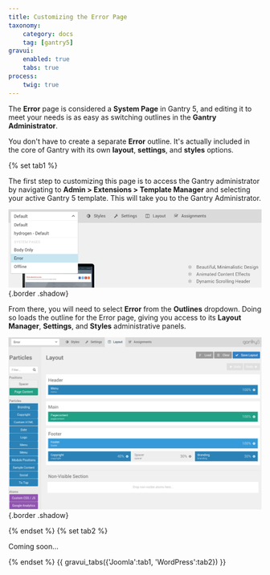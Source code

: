 ```yaml
---
title: Customizing the Error Page
taxonomy:
    category: docs
    tag: [gantry5]
gravui:
    enabled: true
    tabs: true
process:
    twig: true
---
```


The **Error** page is considered a **System Page** in Gantry 5, and editing it to meet your needs is as easy as switching outlines in the **Gantry Administrator**.

You don't have to create a separate **Error** outline. It's actually included in the core of Gantry with its own **layout**, **settings**, and **styles** options.

{% set tab1 %}

The first step to customizing this page is to access the Gantry administrator by navigating to **Admin > Extensions > Template Manager** and selecting your active Gantry 5 template. This will take you to the Gantry Administrator. 

![Error Page](errorpage_1.png) {.border .shadow}

From there, you will need to select **Error** from the **Outlines** dropdown. Doing so loads the outline for the Error page, giving you access to its **Layout Manager**, **Settings**, and **Styles** administrative panels.

![Error Page](errorpage_2.png) {.border .shadow}

{% endset %}
{% set tab2 %}

Coming soon...

{% endset %}
{{ gravui_tabs({'Joomla':tab1, 'WordPress':tab2}) }}
 